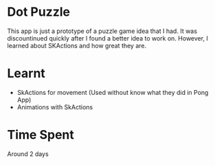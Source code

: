 # Dot Puzzle
This app is just a prototype of a puzzle game idea that I had.
It was discountinued quickly after I found a better idea to work on.
However, I learned about SKActions and how great they are.

# Learnt
* SkActions for movement (Used without know what they did in Pong App)
* Animations with SkActions

# Time Spent
Around 2 days
